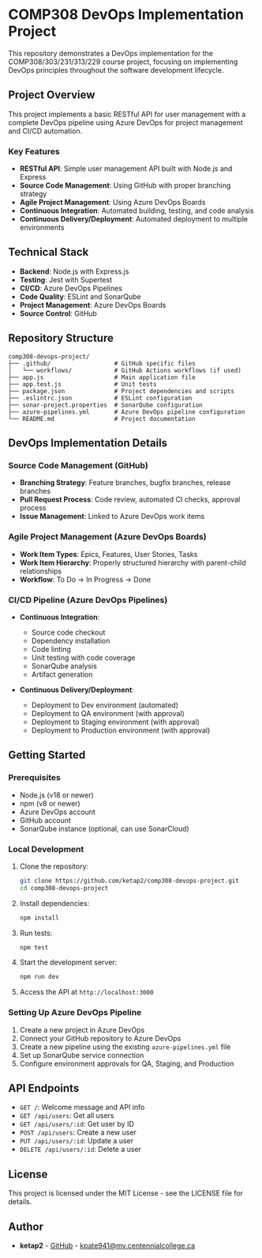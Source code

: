 # COMP308 DevOps Implementation Project

This repository demonstrates a DevOps implementation for the COMP308/303/231/313/229 course project, focusing on implementing DevOps principles throughout the software development lifecycle.

## Project Overview

This project implements a basic RESTful API for user management with a complete DevOps pipeline using Azure DevOps for project management and CI/CD automation.

### Key Features

- **RESTful API**: Simple user management API built with Node.js and Express
- **Source Code Management**: Using GitHub with proper branching strategy
- **Agile Project Management**: Using Azure DevOps Boards
- **Continuous Integration**: Automated building, testing, and code analysis
- **Continuous Delivery/Deployment**: Automated deployment to multiple environments

## Technical Stack

- **Backend**: Node.js with Express.js
- **Testing**: Jest with Supertest
- **CI/CD**: Azure DevOps Pipelines
- **Code Quality**: ESLint and SonarQube
- **Project Management**: Azure DevOps Boards
- **Source Control**: GitHub

## Repository Structure

```
comp308-devops-project/
├── .github/                  # GitHub specific files
│   └── workflows/            # GitHub Actions workflows (if used)
├── app.js                    # Main application file
├── app.test.js               # Unit tests
├── package.json              # Project dependencies and scripts
├── .eslintrc.json            # ESLint configuration
├── sonar-project.properties  # SonarQube configuration
├── azure-pipelines.yml       # Azure DevOps pipeline configuration
└── README.md                 # Project documentation
```

## DevOps Implementation Details

### Source Code Management (GitHub)

- **Branching Strategy**: Feature branches, bugfix branches, release branches
- **Pull Request Process**: Code review, automated CI checks, approval process
- **Issue Management**: Linked to Azure DevOps work items

### Agile Project Management (Azure DevOps Boards)

- **Work Item Types**: Epics, Features, User Stories, Tasks
- **Work Item Hierarchy**: Properly structured hierarchy with parent-child relationships
- **Workflow**: To Do → In Progress → Done

### CI/CD Pipeline (Azure DevOps Pipelines)

- **Continuous Integration**:

  - Source code checkout
  - Dependency installation
  - Code linting
  - Unit testing with code coverage
  - SonarQube analysis
  - Artifact generation

- **Continuous Delivery/Deployment**:
  - Deployment to Dev environment (automated)
  - Deployment to QA environment (with approval)
  - Deployment to Staging environment (with approval)
  - Deployment to Production environment (with approval)

## Getting Started

### Prerequisites

- Node.js (v18 or newer)
- npm (v8 or newer)
- Azure DevOps account
- GitHub account
- SonarQube instance (optional, can use SonarCloud)

### Local Development

1. Clone the repository:

   ```bash
   git clone https://github.com/ketap2/comp308-devops-project.git
   cd comp308-devops-project
   ```

2. Install dependencies:

   ```bash
   npm install
   ```

3. Run tests:

   ```bash
   npm test
   ```

4. Start the development server:

   ```bash
   npm run dev
   ```

5. Access the API at `http://localhost:3000`

### Setting Up Azure DevOps Pipeline

1. Create a new project in Azure DevOps
2. Connect your GitHub repository to Azure DevOps
3. Create a new pipeline using the existing `azure-pipelines.yml` file
4. Set up SonarQube service connection
5. Configure environment approvals for QA, Staging, and Production

## API Endpoints

- `GET /`: Welcome message and API info
- `GET /api/users`: Get all users
- `GET /api/users/:id`: Get user by ID
- `POST /api/users`: Create a new user
- `PUT /api/users/:id`: Update a user
- `DELETE /api/users/:id`: Delete a user

## License

This project is licensed under the MIT License - see the LICENSE file for details.

## Author

- **ketap2** - [GitHub](https://github.com/ketap2) - kpate941@my.centennialcollege.ca
